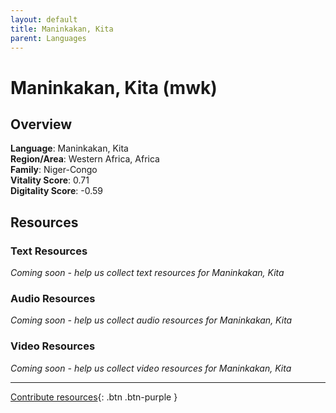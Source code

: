 ```yaml
---
layout: default
title: Maninkakan, Kita
parent: Languages
---
```


# Maninkakan, Kita (mwk)

## Overview

**Language**: Maninkakan, Kita  
**Region/Area**: Western Africa, Africa  
**Family**: Niger-Congo  
**Vitality Score**: 0.71  
**Digitality Score**: -0.59  

## Resources

### Text Resources
*Coming soon - help us collect text resources for Maninkakan, Kita*

### Audio Resources
*Coming soon - help us collect audio resources for Maninkakan, Kita*

### Video Resources
*Coming soon - help us collect video resources for Maninkakan, Kita*

---

[Contribute resources](https://fairtrain.github.io/){: .btn .btn-purple }
